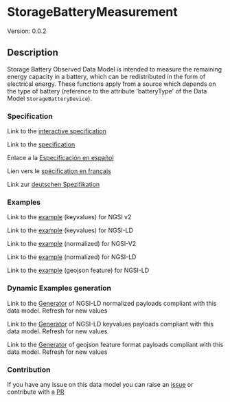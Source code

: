 # StorageBatteryMeasurement
Version: 0.0.2

## Description 

Storage Battery Observed Data Model is intended to measure the remaining energy capacity in a battery, which can be redistributed in the form of electrical energy. These functions apply from a source which depends on the type of battery (reference to the attribute 'batteryType' of the Data Model `StorageBatteryDevice`).
### Specification

Link to the [interactive specification](https://swagger.lab.fiware.org/?url=https://smart-data-models.github.io/dataModel.Battery/StorageBatteryMeasurement/swagger.yaml)

Link to the [specification](https://github.com/smart-data-models/dataModel.Battery/blob/master/StorageBatteryMeasurement/doc/spec.md)

Enlace a la [Especificación en español](https://github.com/smart-data-models/dataModel.Battery/blob/master/StorageBatteryMeasurement/doc/spec_ES.md)

Lien vers le [spécification en français](https://github.com/smart-data-models/dataModel.Battery/blob/master/StorageBatteryMeasurement/doc/spec_FR.md)

Link zur [deutschen Spezifikation](https://github.com/smart-data-models/dataModel.Battery/blob/master/StorageBatteryMeasurement/doc/spec_DE.md)
### Examples

Link to the [example](https://smart-data-models.github.io/dataModel.Battery/StorageBatteryMeasurement/examples/example.json) (keyvalues) for NGSI v2

Link to the [example](https://smart-data-models.github.io/dataModel.Battery/StorageBatteryMeasurement/examples/example.jsonld) (keyvalues) for NGSI-LD

Link to the [example](https://smart-data-models.github.io/dataModel.Battery/StorageBatteryMeasurement/examples/example-normalized.json) (normalized) for NGSI-V2

Link to the [example](https://smart-data-models.github.io/dataModel.Battery/StorageBatteryMeasurement/examples/example-normalized.jsonld) (normalized) for NGSI-LD

Link to the [example](https://smart-data-models.github.io/dataModel.Battery/StorageBatteryMeasurement/examples/example-geojsonfeature.json) (geojson feature) for NGSI-LD
### Dynamic Examples generation

Link to the [Generator](https://smartdatamodels.org/extra/ngsi-ld_generator.php?schemaUrl=https://raw.githubusercontent.com/smart-data-models/dataModel.Battery/master/StorageBatteryMeasurement/schema.json&email=info@smartdatamodels.org) of NGSI-LD normalized payloads compliant with this data model. Refresh for new values

Link to the [Generator](https://smartdatamodels.org/extra/ngsi-ld_generator_keyvalues.php?schemaUrl=https://raw.githubusercontent.com/smart-data-models/dataModel.Battery/master/StorageBatteryMeasurement/schema.json&email=info@smartdatamodels.org) of NGSI-LD keyvalues payloads compliant with this data model. Refresh for new values

Link to the [Generator](https://smartdatamodels.org/extra/geojson_features_generator.php?schemaUrl=https://raw.githubusercontent.com/smart-data-models/dataModel.Battery/master/StorageBatteryMeasurement/schema.json&email=info@smartdatamodels.org) of geojson feature format payloads compliant with this data model. Refresh for new values
### Contribution

 If you have any issue on this data model you can raise an [issue](https://github.com/smart-data-models/dataModel.Battery/issues)  or contribute with a [PR](https://github.com/smart-data-models/dataModel.Battery/pulls)